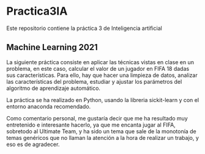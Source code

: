 # Practica3IA
Este repositorio contiene la práctica 3 de Inteligencia artificial
## Machine Learning 2021
La siguiente práctica consiste en aplicar las técnicas vistas en clase en un problema, 
en este caso, calcular el valor de un jugador en FIFA 18 dadas sus características.
Para ello, hay que hacer una limpieza de datos, analizar las características del 
problema, estudiar y ajustar los parámetros del algoritmo de aprendizaje automático.

La práctica se ha realizado en Python, usando la libreria sickit-learn y con el 
entorno anaconda recomendado.

Como comentario personal, me gustaría decir que me ha resultado muy entretenido e 
interesante hacerlo, ya que me encanta jugar al FIFA, sobretodo al Ultimate Team, 
y ha sido un tema que sale de la monotonía de temas genéricos que no llaman
la atención a la hora de realizar un trabajo, y eso es de agradecer.
